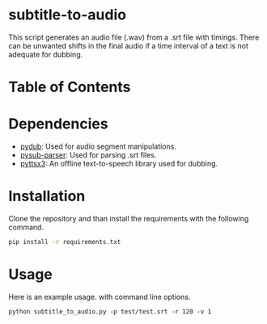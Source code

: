 # subtitle-to-audio
This script generates an audio file (.wav) from a .srt file with timings. There can be unwanted shifts in the final audio if a time interval of a text is not adequate for dubbing. 
# Table of Contents

# Dependencies
* [pydub](https://github.com/jiaaro/pydub): Used for audio segment manipulations.
* [pysub-parser](https://pypi.org/project/pysub-parser/): Used for parsing .srt files.
* [pyttsx3](https://github.com/nateshmbhat/pyttsx3): An offline text-to-speech library used for dubbing.

# Installation
Clone the repository and than install the requirements with the following command.
```bash
pip install -r requirements.txt
```
# Usage
Here is an example usage. with command line options.
```
python subtitle_to_audio.py -p test/test.srt -r 120 -v 1
```
